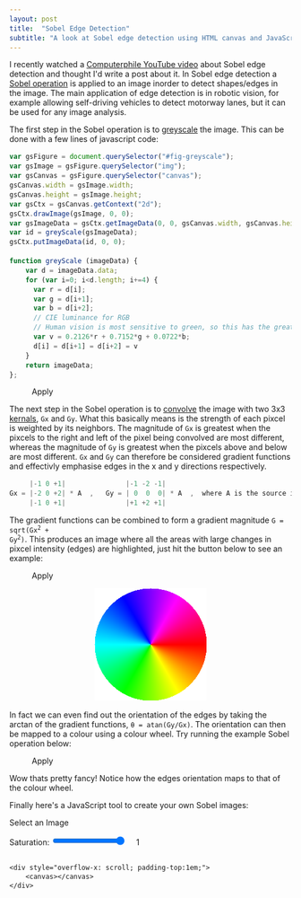 ```yaml
---
layout: post
title:  "Sobel Edge Detection"
subtitle: "A look at Sobel edge detection using HTML canvas and JavaScript."
---
```


I recently watched a <a class="blue-link" href="https://youtu.be/uihBwtPIBxM">Computerphile YouTube video</a> about Sobel edge detection and thought I'd write a post about it. In Sobel edge detection a <a href="https://en.wikipedia.org/wiki/Sobel_operator" class="blue-link">Sobel operation</a> is applied to an image inorder to detect shapes/edges in the image. The main application of edge detection is in robotic vision, for example allowing self-driving vehicles to detect motorway lanes, but it can be used for any image analysis.

The first step in the Sobel operation is to <a href="https://en.wikipedia.org/wiki/Grayscale" class="blue-link">greyscale</a> the image. This can be done with a few lines of javascript code:

```javascript
var gsFigure = document.querySelector("#fig-greyscale");
var gsImage = gsFigure.querySelector("img");
var gsCanvas = gsFigure.querySelector("canvas");
gsCanvas.width = gsImage.width;
gsCanvas.height = gsImage.height;
var gsCtx = gsCanvas.getContext("2d");
gsCtx.drawImage(gsImage, 0, 0);
var gsImageData = gsCtx.getImageData(0, 0, gsCanvas.width, gsCanvas.height);
var id = greyScale(gsImageData);
gsCtx.putImageData(id, 0, 0);

function greyScale (imageData) {
    var d = imageData.data;
    for (var i=0; i<d.length; i+=4) {
      var r = d[i];
      var g = d[i+1];
      var b = d[i+2];
      // CIE luminance for RGB
      // Human vision is most sensitive to green, so this has the greatest coefficient value.
      var v = 0.2126*r + 0.7152*g + 0.0722*b;
      d[i] = d[i+1] = d[i+2] = v
    }
    return imageData;
};
```

<figure id="fig-greyscale">
    <img style="display:none;" src="/assets/images/flower.png" />
    <div style="overflow-x: scroll;">
        <canvas></canvas>
    </div>
    <a class="button">Apply</a>
</figure>

The next step in the Sobel operation is to <a class="blue-link" href="https://en.wikipedia.org/wiki/Kernel_(image_processing)#Convolution">convolve<a> the image with two 3x3 <a class="blue-link" href="https://en.wikipedia.org/wiki/Kernel_(image_processing)">kernals</a>, `Gx` and `Gy`. What this basically means is the strength of each pixcel is weighted by its neighbors. The magnitude of `Gx` is greatest when the pixcels to the right and left of the pixel being convolved are most different, whereas the magnitude of `Gy` is greatest when the pixcels above and below are most different. `Gx` and `Gy` can therefore be considered gradient functions and effectivly emphasise edges in the x and y directions respectively.

```javascript
     |-1 0 +1|               |-1 -2 -1|
Gx = |-2 0 +2| * A  ,   Gy = | 0  0  0| * A  ,  where A is the source image.
     |-1 0 +1|               |+1 +2 +1|
```
The gradient functions can be combined to form a gradient magnitude <code class="highlighter-rouge">G = sqrt(Gx<sup>2</sup> + Gy<sup>2</sup>)</code>. This produces an image where all the areas with large changes in pixcel intensity (edges) are highlighted, just hit the button below to see an example:

<figure id="fig-sobel">
    <img style="display:none;" src="/assets/images/flower.png" />
    <div style="overflow-x: scroll;">
        <canvas></canvas>
    </div>
    <a class="button">Apply</a>
</figure>

<figure class="half-width-left" style="justify-self: center;">
    <img src="/assets/images/colourWheel.png"/>
</figure>
<p class="half-width-right">
In fact we can even find out the orientation of the edges by taking the arctan of the gradient functions, <code class="highlighter-rouge">θ = atan(Gy/Gx)</code>. The orientation can then be mapped to a colour using a colour wheel. Try running the example Sobel operation below:
</p>

<figure id="fig-sobel-colour">
    <img style="display:none;" src="/assets/images/flower.png" />
    <div style="overflow-x: scroll;">
        <canvas></canvas>
    </div>
    <a class="button">Apply</a>
</figure>
Wow thats pretty fancy! Notice how the edges orientation maps to that of the colour wheel.

Finally here's a JavaScript tool to create your own Sobel images:
<div id="loader-tool">
    <a id="select" class="button">Select an Image</a>
    <input accept="image/*" id="fileInput" style="display:none;" type="file" />
    <div style="padding:1em 0 1em 0;">
        <label for="saturation">Saturation:</label>
        <input id="saturation" type="range" step="0.1" min="0" max="1" value="1"/>
        <span style="padding:0 1em 0 1em;" id="saturationValueDisplay">1</span>
    </div>
    <a style="display:none;" id="apply" class="button">Apply</a>
    
    <div style="overflow-x: scroll; padding-top:1em;">
        <canvas></canvas>
    </div>
</div>

<script src="/assets/scripts/sobel.min.js"></script>